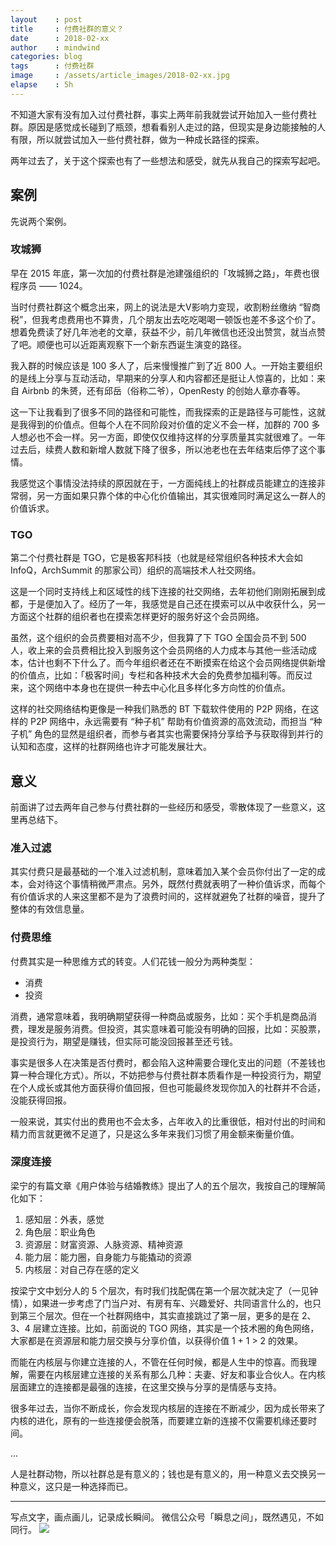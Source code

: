 ```yaml
---
layout    : post
title     : 付费社群的意义？
date      : 2018-02-xx
author    : mindwind
categories: blog
tags      : 付费社群
image     : /assets/article_images/2018-02-xx.jpg
elapse    : 5h
---
```



不知道大家有没有加入过付费社群，事实上两年前我就尝试开始加入一些付费社群。原因是感觉成长碰到了瓶颈，想看看别人走过的路，但现实是身边能接触的人有限，所以就尝试加入一些付费社群，做为一种成长路径的探索。

两年过去了，关于这个探索也有了一些想法和感受，就先从我自己的探索写起吧。


## 案例
先说两个案例。

### 攻城狮
早在 2015 年底，第一次加的付费社群是池建强组织的「攻城狮之路」，年费也很程序员 —— 1024。

当时付费社群这个概念出来，网上的说法是大V影响力变现，收割粉丝缴纳 “智商税”，但我考虑费用也不算贵，几个朋友出去吃吃喝喝一顿饭也差不多这个价了。想着免费读了好几年池老的文章，获益不少，前几年微信也还没出赞赏，就当点赞了吧。顺便也可以近距离观察下一个新东西诞生演变的路径。

我入群的时候应该是 100 多人了，后来慢慢推广到了近 800 人。一开始主要组织的是线上分享与互动活动，早期来的分享人和内容都还是挺让人惊喜的，比如：来自 Airbnb 的朱赟，还有邱岳（俗称二爷），OpenResty 的创始人章亦春等。

这一下让我看到了很多不同的路径和可能性，而我探索的正是路径与可能性，这就是我得到的价值点。但每个人在不同阶段对价值的定义不会一样，加群的 700 多人想必也不会一样。另一方面，即使仅仅维持这样的分享质量其实就很难了。一年过去后，续费人数和新增人数就下降了很多，所以池老也在去年结束后停了这个事情。

我感觉这个事情没法持续的原因就在于，一方面纯线上的社群成员能建立的连接非常弱，另一方面如果只靠个体的中心化价值输出，其实很难同时满足这么一群人的价值诉求。

### TGO
第二个付费社群是 TGO，它是极客邦科技（也就是经常组织各种技术大会如 InfoQ，ArchSummit 的那家公司）组织的高端技术人社交网络。

这是一个同时支持线上和区域性的线下连接的社交网络，去年初他们刚刚拓展到成都，于是便加入了。经历了一年，我感觉是自己还在摸索可以从中收获什么，另一方面这个社群的组织者也在摸索怎样更好的服务好这个会员网络。

虽然，这个组织的会员费要相对高不少，但我算了下 TGO 全国会员不到 500 人，收上来的会员费相比投入到服务这个会员网络的人力成本与其他一些活动成本，估计也剩不下什么了。而今年组织者还在不断摸索在给这个会员网络提供新增的价值点，比如：「极客时间」专栏和各种技术大会的免费参加福利等。而反过来，这个网络中本身也在提供一种去中心化且多样化多方向性的价值点。

这样的社交网络结构更像是一种我们熟悉的 BT 下载软件使用的 P2P 网络，在这样的 P2P 网络中，永远需要有 “种子机” 帮助有价值资源的高效流动，而担当 “种子机” 角色的显然是组织者，而参与者其实也需要保持分享给予与获取得到并行的认知和态度，这样的社群网络也许才可能发展壮大。


## 意义
前面讲了过去两年自己参与付费社群的一些经历和感受，零散体现了一些意义，这里再总结下。

### 准入过滤
其实付费只是最基础的一个准入过滤机制，意味着加入某个会员你付出了一定的成本，会对待这个事情稍微严肃点。另外，既然付费就表明了一种价值诉求，而每个有价值诉求的人来这里都不是为了浪费时间的，这样就避免了社群的噪音，提升了整体的有效信息量。

### 付费思维
付费其实是一种思维方式的转变。人们花钱一般分为两种类型：

  - 消费
  - 投资

消费，通常意味着，我明确期望获得一种商品或服务，比如：买个手机是商品消费，理发是服务消费。但投资，其实意味着可能没有明确的回报，比如：买股票，是投资行为，期望是赚钱，但实际可能没回报甚至还亏钱。

事实是很多人在决策是否付费时，都会陷入这种需要合理化支出的问题（不差钱也算一种合理化方式）。所以，不妨把参与付费社群本质看作是一种投资行为，期望在个人成长或其他方面获得价值回报，但也可能最终发现你加入的社群并不合适，没能获得回报。

一般来说，其实付出的费用也不会太多，占年收入的比重很低，相对付出的时间和精力而言就更微不足道了，只是这么多年来我们习惯了用金额来衡量价值。

### 深度连接
梁宁的有篇文章《用户体验与结婚教练》提出了人的五个层次，我按自己的理解简化如下：

  1. 感知层：外表，感觉
  2. 角色层：职业角色
  3. 资源层：财富资源、人脉资源、精神资源
  4. 能力层：能力圈，自身能力与能撬动的资源
  5. 内核层：对自己存在感的定义

按梁宁文中划分人的 5 个层次，有时我们找配偶在第一个层次就决定了（一见钟情），如果进一步考虑了门当户对、有房有车、兴趣爱好、共同语言什么的，也只到第三个层次。但在一个社群网络中，其实直接跳过了第一层，更多的是在 2、3、4 层建立连接。比如，前面说的 TGO 网络，其实是一个技术圈的角色网络，大家都是在资源层和能力层交换与分享价值，以获得价值 1 + 1 > 2 的效果。

而能在内核层与你建立连接的人，不管在任何时候，都是人生中的惊喜。而我理解，需要在内核层建立连接的关系有那么几种：夫妻、好友和事业合伙人。在内核层面建立的连接都是最强的连接，在这里交换与分享的是情感与支持。

很多年过去，当你不断成长，你会发现内核层的连接在不断减少，因为成长带来了内核的进化，原有的一些连接便会脱落，而要建立新的连接不仅需要机缘还要时间。

...

人是社群动物，所以社群总是有意义的；钱也是有意义的，用一种意义去交换另一种意义，这只是一种选择而已。


---
写点文字，画点画儿，记录成长瞬间。
微信公众号「瞬息之间」，既然遇见，不如同行。
![](/assets/images/qrcode_wechat_avatar.jpg)
